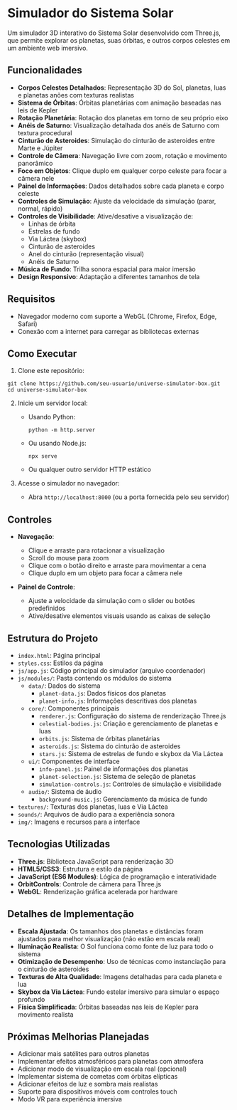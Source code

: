 # Simulador do Sistema Solar

Um simulador 3D interativo do Sistema Solar desenvolvido com Three.js, que permite explorar os planetas, suas órbitas, e outros corpos celestes em um ambiente web imersivo.

## Funcionalidades

- **Corpos Celestes Detalhados**: Representação 3D do Sol, planetas, luas e planetas anões com texturas realistas
- **Sistema de Órbitas**: Órbitas planetárias com animação baseadas nas leis de Kepler
- **Rotação Planetária**: Rotação dos planetas em torno de seu próprio eixo
- **Anéis de Saturno**: Visualização detalhada dos anéis de Saturno com textura procedural
- **Cinturão de Asteroides**: Simulação do cinturão de asteroides entre Marte e Júpiter
- **Controle de Câmera**: Navegação livre com zoom, rotação e movimento panorâmico
- **Foco em Objetos**: Clique duplo em qualquer corpo celeste para focar a câmera nele
- **Painel de Informações**: Dados detalhados sobre cada planeta e corpo celeste
- **Controles de Simulação**: Ajuste da velocidade da simulação (parar, normal, rápido)
- **Controles de Visibilidade**: Ative/desative a visualização de:
  - Linhas de órbita
  - Estrelas de fundo
  - Via Láctea (skybox)
  - Cinturão de asteroides
  - Anel do cinturão (representação visual)
  - Anéis de Saturno
- **Música de Fundo**: Trilha sonora espacial para maior imersão
- **Design Responsivo**: Adaptação a diferentes tamanhos de tela

## Requisitos

- Navegador moderno com suporte a WebGL (Chrome, Firefox, Edge, Safari)
- Conexão com a internet para carregar as bibliotecas externas

## Como Executar

1. Clone este repositório:
```
git clone https://github.com/seu-usuario/universe-simulator-box.git
cd universe-simulator-box
```

2. Inicie um servidor local:
   - Usando Python:
     ```
     python -m http.server
     ```
   - Ou usando Node.js:
     ```
     npx serve
     ```
   - Ou qualquer outro servidor HTTP estático

3. Acesse o simulador no navegador:
   - Abra `http://localhost:8000` (ou a porta fornecida pelo seu servidor)

## Controles

- **Navegação**:
  - Clique e arraste para rotacionar a visualização
  - Scroll do mouse para zoom
  - Clique com o botão direito e arraste para movimentar a cena
  - Clique duplo em um objeto para focar a câmera nele

- **Painel de Controle**:
  - Ajuste a velocidade da simulação com o slider ou botões predefinidos
  - Ative/desative elementos visuais usando as caixas de seleção

## Estrutura do Projeto

- `index.html`: Página principal
- `styles.css`: Estilos da página
- `js/app.js`: Código principal do simulador (arquivo coordenador)
- `js/modules/`: Pasta contendo os módulos do sistema
  - `data/`: Dados do sistema
    - `planet-data.js`: Dados físicos dos planetas
    - `planet-info.js`: Informações descritivas dos planetas
  - `core/`: Componentes principais
    - `renderer.js`: Configuração do sistema de renderização Three.js
    - `celestial-bodies.js`: Criação e gerenciamento de planetas e luas
    - `orbits.js`: Sistema de órbitas planetárias
    - `asteroids.js`: Sistema do cinturão de asteroides
    - `stars.js`: Sistema de estrelas de fundo e skybox da Via Láctea
  - `ui/`: Componentes de interface
    - `info-panel.js`: Painel de informações dos planetas
    - `planet-selection.js`: Sistema de seleção de planetas
    - `simulation-controls.js`: Controles de simulação e visibilidade
  - `audio/`: Sistema de áudio
    - `background-music.js`: Gerenciamento da música de fundo
- `textures/`: Texturas dos planetas, luas e Via Láctea
- `sounds/`: Arquivos de áudio para a experiência sonora
- `img/`: Imagens e recursos para a interface

## Tecnologias Utilizadas

- **Three.js**: Biblioteca JavaScript para renderização 3D
- **HTML5/CSS3**: Estrutura e estilo da página
- **JavaScript (ES6 Modules)**: Lógica de programação e interatividade
- **OrbitControls**: Controle de câmera para Three.js
- **WebGL**: Renderização gráfica acelerada por hardware

## Detalhes de Implementação

- **Escala Ajustada**: Os tamanhos dos planetas e distâncias foram ajustados para melhor visualização (não estão em escala real)
- **Iluminação Realista**: O Sol funciona como fonte de luz para todo o sistema
- **Otimização de Desempenho**: Uso de técnicas como instanciação para o cinturão de asteroides
- **Texturas de Alta Qualidade**: Imagens detalhadas para cada planeta e lua
- **Skybox da Via Láctea**: Fundo estelar imersivo para simular o espaço profundo
- **Física Simplificada**: Órbitas baseadas nas leis de Kepler para movimento realista

## Próximas Melhorias Planejadas

- Adicionar mais satélites para outros planetas
- Implementar efeitos atmosféricos para planetas com atmosfera
- Adicionar modo de visualização em escala real (opcional)
- Implementar sistema de cometas com órbitas elípticas
- Adicionar efeitos de luz e sombra mais realistas
- Suporte para dispositivos móveis com controles touch
- Modo VR para experiência imersiva
